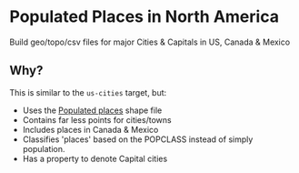 # Populated Places in North America

Build geo/topo/csv files for major Cities & Capitals in US, Canada & Mexico

## Why?

This is similar to the `us-cities` target, but:
- Uses the [Populated places](http://nationalmap.gov/small_scale/mld/pop000x.html) shape file
- Contains far less points for cities/towns
- Includes places in Canada & Mexico
- Classifies 'places' based on the POPCLASS instead of simply population.
- Has a property to denote Capital cities
